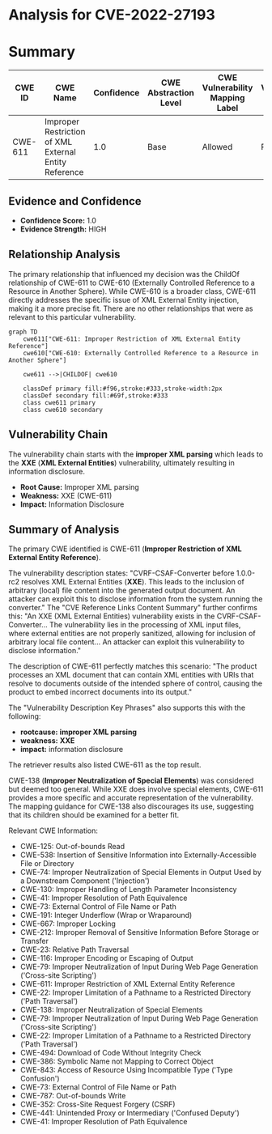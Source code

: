 # Analysis for CVE-2022-27193

# Summary
| CWE ID | CWE Name | Confidence | CWE Abstraction Level | CWE Vulnerability Mapping Label | CWE-Vulnerability Mapping Notes |
|---|---|---|---|---|---|
| CWE-611 | Improper Restriction of XML External Entity Reference | 1.0 | Base | Allowed | Primary CWE |

## Evidence and Confidence

*   **Confidence Score:** 1.0
*   **Evidence Strength:** HIGH

## Relationship Analysis
The primary relationship that influenced my decision was the ChildOf relationship of CWE-611 to CWE-610 (Externally Controlled Reference to a Resource in Another Sphere). While CWE-610 is a broader class, CWE-611 directly addresses the specific issue of XML External Entity injection, making it a more precise fit. There are no other relationships that were as relevant to this particular vulnerability.

```mermaid
graph TD
    cwe611["CWE-611: Improper Restriction of XML External Entity Reference"]
    cwe610["CWE-610: Externally Controlled Reference to a Resource in Another Sphere"]
    
    cwe611 -->|CHILDOF| cwe610
    
    classDef primary fill:#f96,stroke:#333,stroke-width:2px
    classDef secondary fill:#69f,stroke:#333
    class cwe611 primary
    class cwe610 secondary
```

## Vulnerability Chain
The vulnerability chain starts with the **improper XML parsing** which leads to the **XXE** (**XML External Entities**) vulnerability, ultimately resulting in information disclosure.
  - **Root Cause:** Improper XML parsing
  - **Weakness:** XXE (CWE-611)
  - **Impact:** Information Disclosure

## Summary of Analysis
The primary CWE identified is CWE-611 (**Improper Restriction of XML External Entity Reference**).

The vulnerability description states: "CVRF-CSAF-Converter before 1.0.0-rc2 resolves XML External Entities (**XXE**). This leads to the inclusion of arbitrary (local) file content into the generated output document. An attacker can exploit this to disclose information from the system running the converter." The "CVE Reference Links Content Summary" further confirms this: "An XXE (XML External Entities) vulnerability exists in the CVRF-CSAF-Converter... The vulnerability lies in the processing of XML input files, where external entities are not properly sanitized, allowing for inclusion of arbitrary local file content... An attacker can exploit this vulnerability to disclose information."

The description of CWE-611 perfectly matches this scenario: "The product processes an XML document that can contain XML entities with URIs that resolve to documents outside of the intended sphere of control, causing the product to embed incorrect documents into its output."

The "Vulnerability Description Key Phrases" also supports this with the following:
- **rootcause:** **improper XML parsing**
- **weakness:** **XXE**
- **impact:** information disclosure

The retriever results also listed CWE-611 as the top result.

CWE-138 (**Improper Neutralization of Special Elements**) was considered but deemed too general. While XXE does involve special elements, CWE-611 provides a more specific and accurate representation of the vulnerability. The mapping guidance for CWE-138 also discourages its use, suggesting that its children should be examined for a better fit.

Relevant CWE Information:
*   CWE-125: Out-of-bounds Read
*   CWE-538: Insertion of Sensitive Information into Externally-Accessible File or Directory
*   CWE-74: Improper Neutralization of Special Elements in Output Used by a Downstream Component ('Injection')
*   CWE-130: Improper Handling of Length Parameter Inconsistency
*   CWE-41: Improper Resolution of Path Equivalence
*   CWE-73: External Control of File Name or Path
*   CWE-191: Integer Underflow (Wrap or Wraparound)
*   CWE-667: Improper Locking
*   CWE-212: Improper Removal of Sensitive Information Before Storage or Transfer
*   CWE-23: Relative Path Traversal
*   CWE-116: Improper Encoding or Escaping of Output
*   CWE-79: Improper Neutralization of Input During Web Page Generation ('Cross-site Scripting')
*   CWE-611: Improper Restriction of XML External Entity Reference
*   CWE-22: Improper Limitation of a Pathname to a Restricted Directory ('Path Traversal')
*   CWE-138: Improper Neutralization of Special Elements
*   CWE-79: Improper Neutralization of Input During Web Page Generation ('Cross-site Scripting')
*   CWE-22: Improper Limitation of a Pathname to a Restricted Directory ('Path Traversal')
*   CWE-494: Download of Code Without Integrity Check
*   CWE-386: Symbolic Name not Mapping to Correct Object
*   CWE-843: Access of Resource Using Incompatible Type ('Type Confusion')
*   CWE-73: External Control of File Name or Path
*   CWE-787: Out-of-bounds Write
*   CWE-352: Cross-Site Request Forgery (CSRF)
*   CWE-441: Unintended Proxy or Intermediary ('Confused Deputy')
*   CWE-41: Improper Resolution of Path Equivalence
